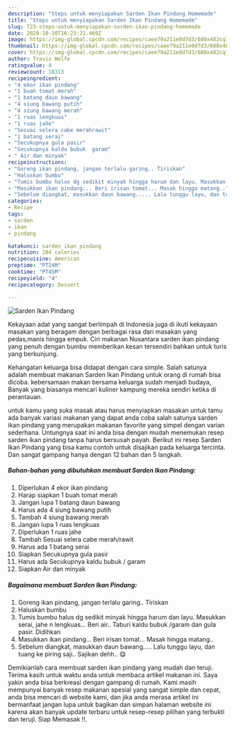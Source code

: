 ```yaml
---
description: "Steps untuk menyiapakan Sarden Ikan Pindang Homemade"
title: "Steps untuk menyiapakan Sarden Ikan Pindang Homemade"
slug: 723-steps-untuk-menyiapakan-sarden-ikan-pindang-homemade
date: 2020-10-30T16:23:21.469Z
image: https://img-global.cpcdn.com/recipes/caee79a211e0d7d3/680x482cq70/sarden-ikan-pindang-foto-resep-utama.jpg
thumbnail: https://img-global.cpcdn.com/recipes/caee79a211e0d7d3/680x482cq70/sarden-ikan-pindang-foto-resep-utama.jpg
cover: https://img-global.cpcdn.com/recipes/caee79a211e0d7d3/680x482cq70/sarden-ikan-pindang-foto-resep-utama.jpg
author: Travis Wolfe
ratingvalue: 4
reviewcount: 18313
recipeingredient:
- "4 ekor ikan pindang"
- "1 buah tomat merah"
- "1 batang daun bawang"
- "4 siung bawang putih"
- "4 siung bawang merah"
- "1 ruas lengkuas"
- "1 ruas jahe"
- "Sesuai selera cabe merahrawit"
- "1 batang serai"
- "Secukupnya gula pasir"
- "Secukupnya kaldu bubuk  garam"
- " Air dan minyak"
recipeinstructions:
- "Goreng ikan pindang, jangan terlalu garing.. Tiriskan"
- "Haluskan bumbu"
- "Tumis bumbu halus dg sedikit minyak hingga harum dan layu. Masukkan serai, jahe n lengkuas... Beri air.. Taburi kaldu bubuk /garam dan gula pasir. Didihkan"
- "Masukkan ikan pindang... Beri irisan tomat... Masak hingga matang.."
- "Sebelum diangkat, masukkan daun bawang..... Lalu tunggu layu, dan tuang ke piring saji.. Sajikan dehh.. 😋"
categories:
- Recipe
tags:
- sarden
- ikan
- pindang

katakunci: sarden ikan pindang 
nutrition: 284 calories
recipecuisine: American
preptime: "PT24M"
cooktime: "PT45M"
recipeyield: "4"
recipecategory: Dessert

---
```



![Sarden Ikan Pindang](https://img-global.cpcdn.com/recipes/caee79a211e0d7d3/680x482cq70/sarden-ikan-pindang-foto-resep-utama.jpg)

Kekayaan adat yang sangat berlimpah di Indonesia juga di ikuti kekayaan masakan yang beragam dengan berbagai rasa dari masakan yang pedas,manis hingga empuk. Ciri makanan Nusantara sarden ikan pindang yang penuh dengan bumbu memberikan kesan tersendiri bahkan untuk turis yang berkunjung.


Kehangatan keluarga bisa didapat dengan cara simple. Salah satunya adalah membuat makanan Sarden Ikan Pindang untuk orang di rumah bisa dicoba. kebersamaan makan bersama keluarga sudah menjadi budaya, Banyak yang biasanya mencari kuliner kampung mereka sendiri ketika di perantauan.



untuk kamu yang suka masak atau harus menyiapkan masakan untuk tamu ada banyak variasi makanan yang dapat anda coba salah satunya sarden ikan pindang yang merupakan makanan favorite yang simpel dengan varian sederhana. Untungnya saat ini anda bisa dengan mudah menemukan resep sarden ikan pindang tanpa harus bersusah payah.
Berikut ini resep Sarden Ikan Pindang yang bisa kamu contoh untuk disajikan pada keluarga tercinta. Dan sangat gampang hanya dengan 12 bahan dan 5 langkah.


<!--inarticleads1-->

##### Bahan-bahan yang dibutuhkan membuat Sarden Ikan Pindang:

1. Diperlukan 4 ekor ikan pindang
1. Harap siapkan 1 buah tomat merah
1. Jangan lupa 1 batang daun bawang
1. Harus ada 4 siung bawang putih
1. Tambah 4 siung bawang merah
1. Jangan lupa 1 ruas lengkuas
1. Diperlukan 1 ruas jahe
1. Tambah Sesuai selera cabe merah/rawit
1. Harus ada 1 batang serai
1. Siapkan Secukupnya gula pasir
1. Harus ada Secukupnya kaldu bubuk / garam
1. Siapkan  Air dan minyak




<!--inarticleads2-->

##### Bagaimana membuat  Sarden Ikan Pindang:

1. Goreng ikan pindang, jangan terlalu garing.. Tiriskan
1. Haluskan bumbu
1. Tumis bumbu halus dg sedikit minyak hingga harum dan layu. Masukkan serai, jahe n lengkuas... Beri air.. Taburi kaldu bubuk /garam dan gula pasir. Didihkan
1. Masukkan ikan pindang... Beri irisan tomat... Masak hingga matang..
1. Sebelum diangkat, masukkan daun bawang..... Lalu tunggu layu, dan tuang ke piring saji.. Sajikan dehh.. 😋




Demikianlah cara membuat sarden ikan pindang yang mudah dan teruji. Terima kasih untuk waktu anda untuk membaca artikel makanan ini. Saya yakin anda bisa berkreasi dengan gampang di rumah. Kami masih mempunyai banyak resep makanan spesial yang sangat simple dan cepat, anda bisa mencari di website kami, dan jika anda merasa artikel ini bermanfaat jangan lupa untuk bagikan dan simpan halaman website ini karena akan banyak update terbaru untuk resep-resep pilihan yang terbukti dan teruji. Siap Memasak !!. 

